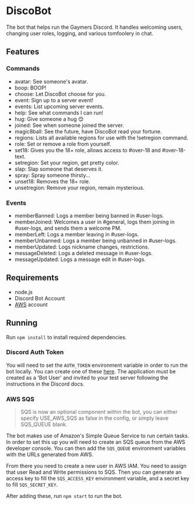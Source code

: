 DiscoBot
========

The bot that helps run the Gaymers Discord. It handles welcoming users,
changing user roles, logging, and various tomfoolery in chat.

Features
--------

### Commands
- avatar: See someone's avatar.
- boop: BOOP!
- choose: Let DiscoBot choose for you.
- event: Sign up to a server event!
- events: List upcoming server events.
- help: See what commands I can run!
- hug: Give someone a hug :blush:
- joined: See when someone joined the server.
- magic8ball: See the future, have DiscoBot read your fortune.
- regions: Lists all available regions for use with the !setregion command.
- role: Set or remove a role from yourself.
- set18: Gives you the 18+ role, allows access to #over-18 and #over-18-text.
- setregion: Set your region, get pretty color.
- slap: Slap someone that deserves it.
- spray: Spray someone thirsty...
- unset18: Removes the 18+ role.
- unsetregion: Remove your region, remain mysterious.

### Events
- memberBanned: Logs a member being banned in #user-logs.
- memberJoined: Welcomes a user in #general, logs them joining
  in #user-logs, and sends them a welcome PM.
- memberLeft: Logs a member leaving in #user-logs.
- memberUnbanned: Logs a member being unbanned in #user-logs.
- memberUpdated: Logs nickname changes, restrictions.
- messageDeleted: Logs a deleted message in #user-logs.
- messageUpdated: Logs a message edit in #user-logs.

Requirements
------------

- node.js
- Discord Bot Account
- [AWS](https://aws.amazon.com/) account

Running
-------

Run `npm install` to install required dependencies.

### Discord Auth Token

You will need to set the `AUTH_TOKEN` environment variable in order to run the
bot locally. You can create one of these
[here](https://discordapp.com/developers/applications/me). The application must
be created as a 'Bot User' and invited to your test server following the
instructions in the Discord docs.

### AWS SQS

> SQS is now an optional component within the bot, you can either specify USE_AWS_SQS as false in the config, or simply leave SQS_QUEUE blank.

The bot makes use of Amazon's Simple Queue Service to run certain tasks. In order to set this up you will need to create an SQS queue from the AWS developer console. You can then add the `SQS_QUEUE` environment variables with the URLs generated from AWS.

From there you need to create a new user in AWS IAM. You need to assign that user Read and Write permissions to SQS. Then you can generate an access key to fill the `SQS_ACCESS_KEY` environment variable, and a secret key to fill `SQS_SECRET_KEY`.


After adding these, run `npm start` to run the bot.
